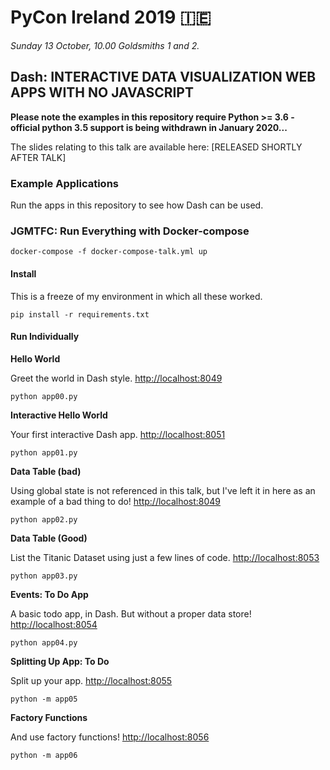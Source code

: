 # PyCon Ireland 2019 🇮🇪

_Sunday 13 October, 10.00 Goldsmiths 1 and 2._

## Dash: INTERACTIVE DATA VISUALIZATION WEB APPS WITH NO JAVASCRIPT

**Please note the examples in this repository require Python >= 3.6 - official python 3.5 support is being withdrawn in January 2020...**

The slides relating to this talk are available here: [RELEASED SHORTLY AFTER TALK]

### Example Applications

Run the apps in this repository to see how Dash can be used.

### JGMTFC: Run Everything with Docker-compose

    docker-compose -f docker-compose-talk.yml up

#### Install

This is a freeze of my environment in which all these worked.

    pip install -r requirements.txt

#### Run Individually

**Hello World**

Greet the world in Dash style. [http://localhost:8049](http://localhost:8049)

    python app00.py


**Interactive Hello World**

Your first interactive Dash app. [http://localhost:8051](http://localhost:8051)

    python app01.py


**Data Table (bad)**

Using global state is not referenced in this talk, but I've left it in here as an example of a bad thing to do! [http://localhost:8049](http://localhost:8052)

    python app02.py


**Data Table (Good)**

List the Titanic Dataset using just a few lines of code. [http://localhost:8053](http://localhost:8053)

    python app03.py

**Events: To Do App**

A basic todo app, in Dash. But without a proper data store! [http://localhost:8054](http://localhost:8054)

    python app04.py


**Splitting Up App: To Do**

Split up your app. [http://localhost:8055](http://localhost:8055)

    python -m app05


**Factory Functions**

And use factory functions! [http://localhost:8056](http://localhost:8056)

    python -m app06
